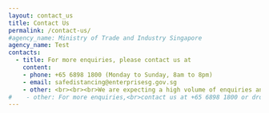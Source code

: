```yaml
---
layout: contact_us
title: Contact Us
permalink: /contact-us/
#agency_name: Ministry of Trade and Industry Singapore
agency_name: Test
contacts:
  - title: For more enquiries, please contact us at
    content:
    - phone: +65 6898 1800 (Monday to Sunday, 8am to 8pm)
    - email: safedistancing@enterprisesg.gov.sg
    - other: <br><br><br>We are expecting a high volume of enquiries and appreciate your understanding and patience. Kindly refrain from submitting duplicate applications to avoid further delays.  
#    - other: For more enquiries,<br>contact us at +65 6898 1800 or drop us an email at safedistancing@enterprisesg.gov.sg   
---
```

